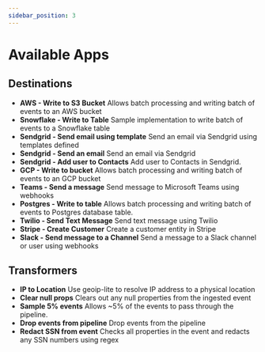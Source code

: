 ```yaml
---
sidebar_position: 3
---
```


# Available Apps

## Destinations

- **AWS - Write to S3 Bucket**
    Allows batch processing and writing batch of events to an AWS bucket
- **Snowflake - Write to Table**
    Sample implementation to write batch of events to a Snowflake table
- **Sendgrid - Send email using template**
    Send an email via Sendgrid using templates defined
- **Sendgrid - Send an email**
    Send an email via Sendgrid
- **Sendgrid - Add user to Contacts**
    Add user to Contacts in Sendgrid.
- **GCP - Write to bucket**
    Allows batch processing and writing batch of events to an GCP bucket
- **Teams - Send a message**
    Send message to Microsoft Teams using webhooks
- **Postgres - Write to table**
    Allows batch processing and writing batch of events to Postgres database table.
- **Twilio - Send Text Message**
    Send text message using Twilio
- **Stripe - Create Customer**
    Create a customer entity in Stripe
- **Slack - Send message to a Channel**
    Send a message to a Slack channel or user using webhooks


## Transformers

- **IP to Location**
    Use geoip-lite to resolve IP address to a physical location
- **Clear null props**
    Clears out any null properties from the ingested event
- **Sample 5% events**
    Allows ~5% of the events to pass through the pipeline.
- **Drop events from pipeline**
    Drop events from the pipeline
- **Redact SSN from event**
    Checks all properties in the event and redacts any SSN numbers using regex
